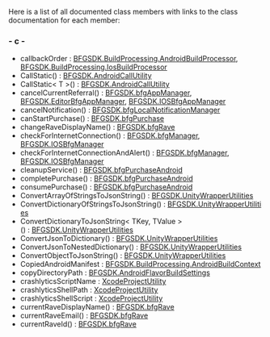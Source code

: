 Here is a list of all documented class members with links to the class
documentation for each member:

### \- c -

  - callbackOrder : [BFGSDK.BuildProcessing.AndroidBuildProcessor](class_b_f_g_s_d_k_1_1_build_processing_1_1_android_build_processor.html#af404c51a07579596d0588155e6a9fabb),
    [BFGSDK.BuildProcessing.IosBuildProcessor](class_b_f_g_s_d_k_1_1_build_processing_1_1_ios_build_processor.html#a0c4c445397667555193639af7a01e73a)
  - CallStatic() : [BFGSDK.AndroidCallUtility](class_b_f_g_s_d_k_1_1_android_call_utility.html#a221c6bb009742fd0b1d69866f108f99a)
  - CallStatic\< T
    \>() : [BFGSDK.AndroidCallUtility](class_b_f_g_s_d_k_1_1_android_call_utility.html#ad3cdaa4259df4c135d13457e1497d49b)
  - cancelCurrentReferral() : [BFGSDK.bfgAppManager](class_b_f_g_s_d_k_1_1bfg_app_manager.html#ab6ac2f8e69d3c3cac613d3b8b96069eb),
    [BFGSDK.EditorBfgAppManager](class_b_f_g_s_d_k_1_1_editor_bfg_app_manager.html#a4ffd3bf6af5d16d20b88665bd74ee6e9),
    [BFGSDK.IOSBfgAppManager](class_b_f_g_s_d_k_1_1_i_o_s_bfg_app_manager.html#a729422ca836c21baeda1d2462c674912)
  - cancelNotification() : [BFGSDK.bfgLocalNotificationManager](class_b_f_g_s_d_k_1_1bfg_local_notification_manager.html#a8644ebe0cf43143159cbcf209e930b71)
  - canStartPurchase() : [BFGSDK.bfgPurchase](class_b_f_g_s_d_k_1_1bfg_purchase.html#ae1dfd480e81287dcea4d932d5e25578b)
  - changeRaveDisplayName() : [BFGSDK.bfgRave](class_b_f_g_s_d_k_1_1bfg_rave.html#ad0a9afa16114f37be50f0949bd6100e0)
  - checkForInternetConnection() : [BFGSDK.bfgManager](class_b_f_g_s_d_k_1_1bfg_manager.html#ab6d579c7522429ca46e8ed36a46a3732),
    [BFGSDK.IOSBfgManager](class_b_f_g_s_d_k_1_1_i_o_s_bfg_manager.html#aa7355e31d14187dbb1145399c027aaff)
  - checkForInternetConnectionAndAlert() : [BFGSDK.bfgManager](class_b_f_g_s_d_k_1_1bfg_manager.html#a154a2d730386edbccc24edce0aca663c),
    [BFGSDK.IOSBfgManager](class_b_f_g_s_d_k_1_1_i_o_s_bfg_manager.html#a7fe34c0272f6352bf6f6a558ed8831f4)
  - cleanupService() : [BFGSDK.bfgPurchaseAndroid](class_b_f_g_s_d_k_1_1bfg_purchase_android.html#a46572029f3b5e575f7fcd5c7802b7aa0)
  - completePurchase() : [BFGSDK.bfgPurchaseAndroid](class_b_f_g_s_d_k_1_1bfg_purchase_android.html#a25fe95f6dfd5e2af6327b5d17e275ed3)
  - consumePurchase() : [BFGSDK.bfgPurchaseAndroid](class_b_f_g_s_d_k_1_1bfg_purchase_android.html#a9eb12dbf8473465da124ac7b4a2e093b)
  - ConvertArrayOfStringsToJsonString() : [BFGSDK.UnityWrapperUtilities](class_b_f_g_s_d_k_1_1_unity_wrapper_utilities.html#a5c3ed6f4cf762ebe7c5a5ee8aed790c4)
  - ConvertDictionaryOfStringsToJsonString() : [BFGSDK.UnityWrapperUtilities](class_b_f_g_s_d_k_1_1_unity_wrapper_utilities.html#af18aa882bea0a94159018087ab637eaa)
  - ConvertDictionaryToJsonString\< TKey, TValue
    \>() : [BFGSDK.UnityWrapperUtilities](class_b_f_g_s_d_k_1_1_unity_wrapper_utilities.html#a7e00c6b18ac059daaff098f1409222eb)
  - ConvertJsonToDictionary() : [BFGSDK.UnityWrapperUtilities](class_b_f_g_s_d_k_1_1_unity_wrapper_utilities.html#a438a63f17e2eea9bffec3c776cf985fe)
  - ConvertJsonToNestedDictionary() : [BFGSDK.UnityWrapperUtilities](class_b_f_g_s_d_k_1_1_unity_wrapper_utilities.html#a931b42e130addec835dbdc575f8a9343)
  - ConvertObjectToJsonString() : [BFGSDK.UnityWrapperUtilities](class_b_f_g_s_d_k_1_1_unity_wrapper_utilities.html#a6c05ba5d1e0626bc744c966f4c846153)
  - CopiedAndroidManifest : [BFGSDK.BuildProcessing.AndroidBuildContext](struct_b_f_g_s_d_k_1_1_build_processing_1_1_android_build_context.html#a2816ed74c21529f719e4072f5c80d560)
  - copyDirectoryPath : [BFGSDK.AndroidFlavorBuildSettings](class_b_f_g_s_d_k_1_1_android_flavor_build_settings.html#a4804a7ffc08274a33d5b1916960ee4fd)
  - crashlyticsScriptName : [XcodeProjectUtility](class_xcode_project_utility.html#a05b4f1a2624f14693913eec09eb6642e)
  - crashlyticsShellPath : [XcodeProjectUtility](class_xcode_project_utility.html#a3a39f3102d49f3f3b59b499f37b1d9e3)
  - crashlyticsShellScript : [XcodeProjectUtility](class_xcode_project_utility.html#a02f39b3186c41aa83c71cbb9aab5206d)
  - currentRaveDisplayName() : [BFGSDK.bfgRave](class_b_f_g_s_d_k_1_1bfg_rave.html#a05f96429cc7cc00327c5ee9db130f6f8)
  - currentRaveEmail() : [BFGSDK.bfgRave](class_b_f_g_s_d_k_1_1bfg_rave.html#a75d75e5b803e337f940131b003c05de7)
  - currentRaveId() : [BFGSDK.bfgRave](class_b_f_g_s_d_k_1_1bfg_rave.html#a8dd194cad7dc3c1f870ba89efa3a715b)
